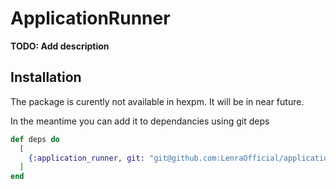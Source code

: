 # ApplicationRunner

**TODO: Add description**

## Installation

The package is curently not available in hexpm. It will be in near future.

In the meantime you can add it to dependancies using git deps

```elixir
def deps do
  [
    {:application_runner, git: "git@github.com:LenraOfficial/application-runner.git", tag: "vx.y.z"}
  ]
end
```
